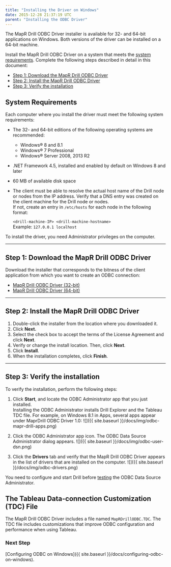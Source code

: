 ```yaml
---
title: "Installing the Driver on Windows"
date: 2015-12-28 21:37:19 UTC
parent: "Installing the ODBC Driver"
---
```

The MapR Drill ODBC Driver installer is available for 32- and 64-bit
applications on Windows. Both versions of the driver can be installed on a 64-bit
machine. 

Install the MapR Drill ODBC Driver on a system that meets the [system requirements]({{site.baseurl}}/docs/installing-the-driver-on-windows/). Complete the following steps described in detail in this document:

* [Step 1: Download the MapR Drill ODBC Driver]({{site.baseurl}}/docs/installing-the-driver-on-windows/#step-1:-download-the-mapr-drill-odbc-driver)
* [Step 2: Install the MapR Drill ODBC Driver]({{site.baseurl}}/docs/installing-the-driver-on-windows/#step-2:-install-the-mapr-drill-odbc-driver)
* [Step 3: Verify the installation]({{site.baseurl}}/docs/installing-the-driver-on-windows/#step-3:-verify-the-installation)

##  System Requirements

Each computer where you install the driver must meet the following system
requirements:

  * The 32- and 64-bit editions of the following operating systems are recommended:
    * Windows® 8 and 8.1
    * Windows® 7 Professional
    * Windows® Server 2008, 2013 R2
  * .NET Framework 4.5, installed and enabled by default on Windows 8 and later
  * 60 MB of available disk space
  * The client must be able to resolve the actual host name of the Drill node or nodes from the IP address. Verify that a DNS entry was created on the client machine for the Drill node or nodes.   
If not, create an entry in `/etc/hosts` for each node in the following format:  

    `<drill-machine-IP> <drill-machine-hostname>`  
    Example: `127.0.0.1 localhost`

To install the driver, you need Administrator privileges on the computer.

----------

## Step 1: Download the MapR Drill ODBC Driver

Download the installer that corresponds to the bitness of the client application from which you want to create an ODBC connection:

* [MapR Drill ODBC Driver (32-bit)](http://package.mapr.com/tools/MapR-ODBC/MapR_Drill/MapRDrill_odbc_v1.2.0.1000/MapRDrillODBC32.msi)  
* [MapR Drill ODBC Driver (64-bit)](http://package.mapr.com/tools/MapR-ODBC/MapR_Drill/MapRDrill_odbc_v1.2.0.1000/MapRDrillODBC64.msi)

----------

## Step 2: Install the MapR Drill ODBC Driver

1. Double-click the installer from the location where you downloaded it.
2. Click **Next.**
3. Select the check box to accept the terms of the License Agreement and click **Next**.
4. Verify or change the install location. Then, click **Next**.
5. Click **Install**.
6. When the installation completes, click **Finish**.

----------

## Step 3: Verify the installation

To verify the installation, perform the following steps:

1. Click **Start**, and locate the ODBC Administrator app that you just installed.  
   Installing the ODBC Administrator installs Drill Explorer and the Tableau TDC file. For example, on Windows 8.1 in Apps, several apps appear under MaprDrill ODBC Driver 1.0:
   ![]({{ site.baseurl }}/docs/img/odbc-mapr-drill-apps.png)

2. Click the ODBC Administrator app icon.
   The ODBC Data Source Administrator dialog appears.
   ![]({{ site.baseurl }}/docs/img/odbc-user-dsn.png)
3. Click the **Drivers** tab and verify that the MapR Drill ODBC Driver appears in the list of drivers that are installed on the computer.
   ![]({{ site.baseurl }}/docs/img/odbc-drivers.png)

You need to configure and start Drill before [testing]({{site.baseurl}}/docs/testing-the-odbc-connection/) the ODBC Data Source Administrator.

## The Tableau Data-connection Customization (TDC) File

The MapR Drill ODBC Driver includes a file named `MapRDrillODBC.TDC`. The TDC file includes customizations that improve ODBC configuration and performance
when using Tableau.

### Next Step 
[Configuring ODBC on Windows]({{ site.baseurl }}/docs/configuring-odbc-on-windows).
